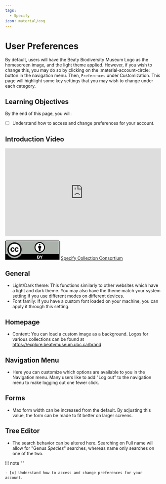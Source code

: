 ```yaml
---
tags:
  - Specify
icon: material/cog
---
```


# User Preferences

By default, users will have the Beaty Biodiversity Museum Logo as the homescreen image, and the light theme applied. However, if you wish to change this, you may do so by clicking on the :material-account-circle: button in the navigation menu. Then, `Preferences` under Customization. This page will highlight some key settings that you may wish to change under each category.

## Learning Objectives

By the end of this page, you will:

- [ ] Understand how to access and change preferences for your account.

## Introduction Video

<div style="padding:56.25% 0 0 0;position:relative;"><iframe src="https://player.vimeo.com/video/767852381?badge=0&amp;autopause=0&amp;player_id=0&amp;app_id=58479" frameborder="0" allow="autoplay; fullscreen; picture-in-picture; clipboard-write" style="position:absolute;top:0;left:0;width:100%;height:100%;" title="Specify 7 - User Preferences"></iframe></div><script src="https://player.vimeo.com/api/player.js"></script>

![cc-by-icon](../../assets/cc-by-icon.svg) [Specify Collection Consortium](https://specifysoftware.org)

## General

- Light/Dark theme: This functions similarly to other websites which have a light and dark theme. You may also have the theme match your system setting if you use different modes on different devices.
- Font family: If you have a custom font loaded on your machine, you can apply it through this setting.

## Homepage

- Content: You can load a custom image as a background. Logos for various collections can be found at <https://explore.beatymuseum.ubc.ca/brand>

## Navigation Menu

- Here you can customize which options are available to you in the Navigation menu. Many users like to add "Log out" to the navigation menu to make logging out one fewer click.

## Forms

- Max form width can be increased from the default. By adjusting this value, the form can be made to fit better on larger screens.

## Tree Editor

- The search behavior can be altered here. Searching on Full name will allow for "Genus *Species*" searches, whereas name only searches on one of the two.

!!! note "" 
  
    - [x] Understand how to access and change preferences for your account.

